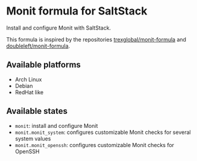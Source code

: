 # Monit formula for SaltStack

Install and configure Monit with SaltStack.

This formula is inspired by the repositories [trexglobal/monit-formula](https://github.com/trexglobal/monit-formula) and [doubleleft/monit-formula](https://github.com/doubleleft/monit-formula).

## Available platforms

- Arch Linux
- Debian
- RedHat like

## Available states

- `monit`: install and configure Monit
- `monit.monit_system`: configures customizable Monit checks for several system values
- `monit.monit_openssh`: configures customizable Monit checks for OpenSSH
